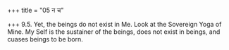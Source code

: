 +++
title = "05 न च"

+++
9.5. Yet, the beings do not exist in Me. Look at the Sovereign Yoga of
Mine. My Self is the sustainer of the beings, does not exist in beings,
and cuases beings to be born.
